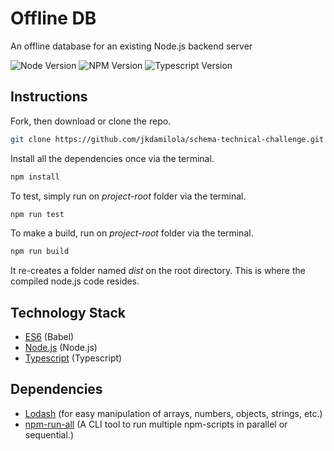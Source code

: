 # Offline DB

An offline database for an existing Node.js backend server

![Node Version](https://img.shields.io/badge/node-v10.6.0-yellowgreen.svg)
![NPM Version](https://img.shields.io/badge/npm-v6.1.0-blue.svg)
![Typescript Version](https://img.shields.io/badge/typescript-v3.0.1-blue.svg)


## Instructions

Fork, then download or clone the repo.
```bash
git clone https://github.com/jkdamilola/schema-technical-challenge.git
```

Install all the dependencies once via the terminal.
```bash
npm install
```

To test, simply run on *project-root* folder via the terminal.
```bash
npm run test
```

To make a build, run on *project-root* folder via the terminal.
```bash
npm run build
```

It re-creates a folder named *dist* on the root directory. This is where the compiled node.js code resides.


## Technology Stack

* [ES6](http://es6-features.org/#Constants) (Babel)
* [Node.js](https://nodejs.org/en) (Node.js)
* [Typescript](https://www.typescriptlang.org) (Typescript)

## Dependencies

* [Lodash](https://lodash.com) (for easy manipulation of arrays, numbers, objects, strings, etc.)
* [npm-run-all](https://www.npmjs.com/package/npm-run-all) (A CLI tool to run multiple npm-scripts in parallel or sequential.)
